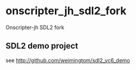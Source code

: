 # onscripter_jh_sdl2_fork
Onscripter-jh SDL2 fork

## SDL2 demo project  
see http://github.com/weimingtom/sdl2_vc6_demo  
